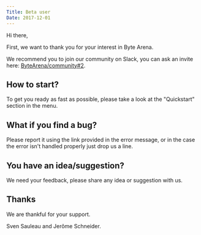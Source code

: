 ```yaml
---
Title: Beta user
Date: 2017-12-01
---
```


Hi there,

First, we want to thank you for your interest in Byte Arena.

We recommend you to join our community on Slack, you can ask an invite here: [ByteArena/community#2](https://github.com/ByteArena/community/issues/2).

## How to start?

To get you ready as fast as possible, please take a look at the "Quickstart" section in the menu.

## What if you find a bug?

Please report it using the link provided in the error message, or in the case the error isn't handled properly just drop us a line.

## You have an idea/suggestion?

We need your feedback, please share any idea or suggestion with us.

## Thanks

We are thankful for your support.

Sven Sauleau and Jerôme Schneider.
